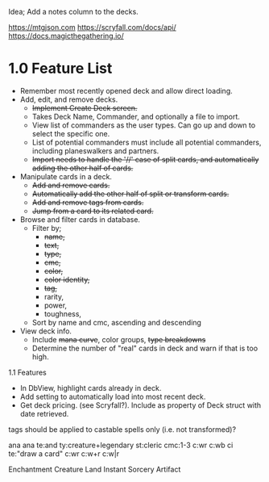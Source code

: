 Idea; Add a notes column to the decks.

https://mtgjson.com
https://scryfall.com/docs/api/
https://docs.magicthegathering.io/

# 1.0 Feature List
- Remember most recently opened deck and allow direct loading.
- Add, edit, and remove decks.
  - ~~Implement Create Deck screen.~~
  - Takes Deck Name, Commander, and optionally a file to import.
  - View list of commanders as the user types. Can go up and down to select the specific one.
  - List of potential commanders must include all potential commanders, including planeswalkers and partners.
  - ~~Import needs to handle the '//' case of split cards, and automatically adding the other half of cards.~~
- Manipulate cards in a deck.
  - ~~Add and remove cards.~~
  - ~~Automatically add the other half of split or transform cards.~~
  - ~~Add and remove tags from cards.~~
  - ~~Jump from a card to its related card.~~
- Browse and filter cards in database.
  - Filter by; 
    - ~~name,~~
    - ~~text,~~
    - ~~type,~~
    - ~~cmc,~~
    - ~~color,~~
    - ~~color identity,~~
    - ~~tag,~~
    - rarity,
    - power, 
    - toughness,
  - Sort by name and cmc, ascending and descending
- View deck info.
  - Include ~~mana curve~~, color groups, ~~type breakdowns~~
  - Determine the number of "real" cards in deck and warn if that is too high.

1.1 Features
- In DbView, highlight cards already in deck.
- Add setting to automatically load into most recent deck.
- Get deck pricing. (see Scryfall?). Include as property of Deck struct with date retrieved.

tags should be applied to castable spells only (i.e. not transformed)?

ana
ana te:and ty:creature+legendary st:cleric cmc:1-3 c:wr c:wb ci
te:"draw a card"
c:wr
c:w+r
c:w|r

Enchantment
Creature
Land
Instant
Sorcery
Artifact

